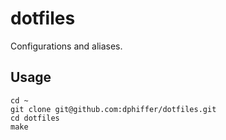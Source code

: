 # dotfiles

Configurations and aliases.

## Usage

```
cd ~
git clone git@github.com:dphiffer/dotfiles.git
cd dotfiles
make
```
